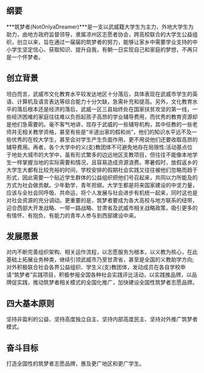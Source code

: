 ## 纲要
***筑梦者(NotOnlyaDreamer)***是一支以武威籍大学生为主力，外地大学生为助力，由地方政府监督领导，隶属凉州区志愿者协会，跨高校联合的大学生公益组织，创立以来，旨在通过一届届的筑梦者的努力，能够让家乡中需要学业支持的中小学生坚定信心、获取知识、提升自我，有朝一日实现自己和家庭的梦想，不再只是一个怀梦者。

## 创立背景
坦白而言，武威市文化教育水平较发达地区十分落后，具体表现在武威市学生的英语、计算机及语言表达等综合能力十分欠缺，急需补充和提高。另外，文化教育水平的落后根本还是经济的落后，武威一区三县始终处在国家扶贫攻坚的第一线，一些经济困难的家庭往往难以负担起孩子高昂的学业辅导费用，而优秀的教育资源却是他们急需要的。毫不客气地讲，现存于武威的一些辅导机构，其中任教的一些老师并无相关教学资格，甚至有些是“半道出家的假和尚”，他们的知识水平远不及一些优秀的在校大学生，甚至会对学生产生负面作用，更不用说他们还要收取高昂的辅导费用。再者，各个大学中的义(支)教团体不可避免地存在局限性:活动基点位于地处大城市的大学中，虽有形式繁多的边远地区支教项目，但往往不能像本地学生一样掌握当地的实际需要和情况，且容易造成资源浪费。寒暑假时，放假返乡的大学生大都有比较充裕的时间，学校安排的假期社会实践又往往被他们忽略而趋于形式，因此需要一个贴近学生群体的公益组织把他们号召起来，共同以力所能及的方式为社会做贡献。少年勤学，青年担纲，大学生都是将来国家建设的中坚力量，应该与全社会同呼吸、共命运，将个人发展与社会进步有机统一起来，同时这也是对社会资源的充分调动。更重要的是，筑梦者要成为各大高校与地方联系的纽带，迎合西部大开发战略、一带一路战略、甘肃省及武威市相关战略政策，吸引更多的有情怀、有抱负、有能力的青年人参与到西部建设中来。


## 发展愿景
对内不断完善组织架构、相关运作流程，以志愿服务为根本，以义教为核心，在此基础上拓展业务种类，继续引领武威市乃至甘肃省，甚至是全国的义教助学方向;对外积极联合社会各界公益组织、学生义(支)教团体，发动成员在各自学校申请“筑梦者”实践项目，积极参报全国各种社会实践评比活动，以实践推品牌，以品牌促实践，推动筑梦者相关模式的全国化推广，加快建设全国性筑梦者志愿品牌。


## 四大基本原则
坚持非盈利的公益、坚持高度独立自主、坚持内部高度民主、坚持对外推广筑梦者模式。

## 奋斗目标
打造全国性的筑梦者志愿品牌，惠及更广地区和更广学生。
